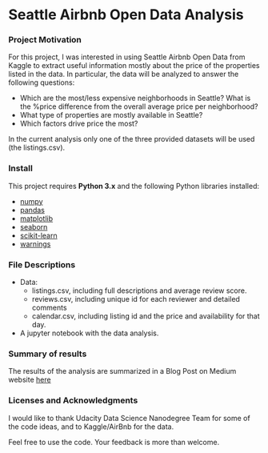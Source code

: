 # Seattle Airbnb Open Data Analysis


### Project Motivation
For this project, I was interested in using Seattle Airbnb Open Data from Kaggle to extract useful information mostly about the price of the properties listed in the data. In particular, the data will be analyzed to answer the following questions:

- Which are the most/less expensive neighborhoods in Seattle? What is the %price difference from the overall average price per neighborhood?
- What type of properties are mostly available in Seattle?
- Which factors drive price the most?

In the current analysis only one of the three provided datasets will be used (the listings.csv).

### Install

This project requires **Python 3.x** and the following Python libraries installed:

- [numpy](http://www.numpy.org/)
- [pandas](http://pandas.pydata.org)
- [matplotlib](http://matplotlib.org/)
- [seaborn](https://seaborn.pydata.org/)
- [scikit-learn](http://scikit-learn.org/stable/)
- [warnings](https://docs.python.org/3/library/warnings.html)

### File Descriptions

- Data:
    - listings.csv, including full descriptions and average review score.
    - reviews.csv, including unique id for each reviewer and detailed comments
	- calendar.csv, including listing id and the price and availability for that day.
- A jupyter notebook with the data analysis.

### Summary of results
The results of the analysis are summarized in a Blog Post on Medium website [here](https://medium.com/@kontonisbill/can-you-guess-airbnb-rentals-in-seattle-d8b8af027226)

### Licenses and Acknowledgments
I would like to thank Udacity Data Science Nanodegree Team for some of the code ideas, and to Kaggle/AirBnb for the data.

Feel free to use the code. Your feedback is more than welcome.